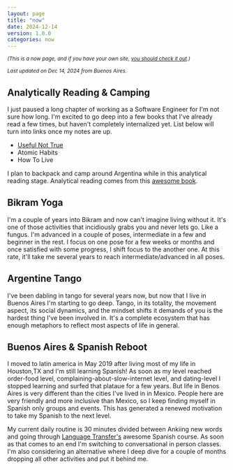 ```yaml
---
layout: page
title: "now"
date: 2024-12-14
version: 1.0.0
categories: now
---
```

<small>_(This is a now page, and if you have your own site, [you should check it out](https://nownownow.com/about).)_</small>

<small>_Last updated on Dec 14, 2024 from Buenos Aires._</small>

## Analytically Reading & Camping
I just paused a long chapter of working as a Software Engineer for I'm not sure how long. I'm excited to go deep into a few books that I've already read a few times, but haven't completely internalized yet. List below will turn into links once my notes are up.
* [Useful Not True](/books/useful-not-true)
* Atomic Habits
* How To Live

I plan to backpack and camp around Argentina while in this analytical reading stage. Analytical reading comes from this [awesome book](https://www.amazon.com/How-Read-Book-Classic-Intelligent/dp/0671212095).

## Bikram Yoga
I'm a couple of years into Bikram and now can't imagine living without it. It's one of those activities that incidiously grabs you and never lets go. Like a fungus. I'm advanced in a couple of poses, intermediate in a few and beginner in the rest. I focus on one pose for a few weeks or months and once satisfied with some progress, I shift focus to the another one. At this rate, it'll take me several years to reach intermediate/advanced in all poses.

## Argentine Tango
I've been dabling in tango for several years now, but now that I live in Buenos Aires I'm starting to go deep. Tango, in its totality, the movement aspect, its social dynamics, and the mindset shifts it demands of you is the hardest thing I've been involved in. It's a complete ecosystem that has enough metaphors to reflect most aspects of life in general.

## Buenos Aires & Spanish Reboot
I moved to latin america in May 2019 after living most of my life in Houston,TX and I'm still learning Spanish! As soon as my level reached order-food level, complaining-about-slow-internet level, and dating-level I stopped learning and surfed that plataue for a few years. But life in Benos Aires is very different than the cities I've lived in in Mexico. People here are very friendly and more inclusive than Mexico, so I keep finding myself in Spanish only groups and events. This has generated a renewed motivation to take my Spanish to the next level.

My current daily routine is 30 minutes divided between Ankiing new words and going through [Language Transfer's](https://www.languagetransfer.org/) awesome Spanish course. As soon as that comes to an end I'm switching to conversational in person classes. I'm also considering an alternative where I deep dive for a couple of months dropping all other activities and put it behind me.
